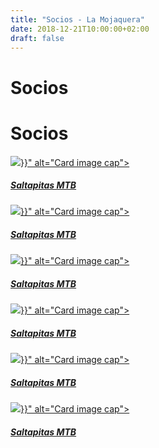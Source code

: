 ```yaml
---
title: "Socios - La Mojaquera"
date: 2018-12-21T10:00:00+02:00
draft: false
---
```


<h1 class="bg-warning text-dark text-center mb-3 p-3">
    Socios
</h1>

<main class="container">
    <h1>Socios</h1>
    <div class="card-deck">
        <a href="#" class="card mb-3 box-shadow" style="min-width: 196px;">
          <img class="card-img-top img-fluid" src="{{< imgurl "/img/logo/saltapitas.png" >}}" alt="Card image cap">
          <div class="card-body">
            <h5 class="card-title">Saltapitas MTB</h5>
          </div>
        </a>
        <a href="#" class="card mb-3" style="min-width: 196px;">
          <img class="card-img-top img-fluid" src="{{< imgurl "/img/logo/costa-bike.png" >}}" alt="Card image cap">
          <div class="card-body">
            <h5 class="card-title">Saltapitas MTB</h5>
          </div>
        </a>
        <a href="#" class="card mb-3" style="min-width: 196px;">
          <img class="card-img-top img-fluid" src="{{< imgurl "/img/logo/koi.png" >}}" alt="Card image cap">
          <div class="card-body">
            <h5 class="card-title">Saltapitas MTB</h5>
          </div>
        </a>
        <a href="#" class="card mb-3" style="min-width: 196px;">
          <img class="card-img-top img-fluid" src="{{< imgurl "/img/logo/piscinas-miguel.png" >}}" alt="Card image cap">
          <div class="card-body">
            <h5 class="card-title">Saltapitas MTB</h5>
          </div>
        </a>
        <a href="#" class="card mb-3" style="min-width: 196px;">
          <img class="card-img-top img-fluid" src="{{< imgurl "/img/logo/aguila-bike.png" >}}" alt="Card image cap">
          <div class="card-body">
            <h5 class="card-title">Saltapitas MTB</h5>
          </div>
        </a>
        <a href="#" class="card mb-3" style="min-width: 196px;">
          <img class="card-img-top img-fluid" src="{{< imgurl "/img/logo/andinas-adventures.png" >}}" alt="Card image cap">
          <div class="card-body">
            <h5 class="card-title">Saltapitas MTB</h5>
          </div>
        </a>
    </div>
</main>
